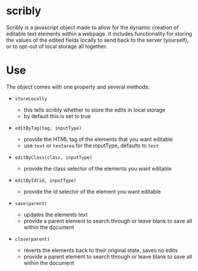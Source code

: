 scribly
=======

Scribly is a javascript object made to allow for the dynamic creation of editable text elements within a webpage. It includes functionality for storing the values of the edited fields locally to send back to the server (yourself), or to opt-out of local storage all together.

Use
===

The object comes with one property and several methods:
* `storeLocally`
  * this tells scribly whether to store the edits in local storage
  * by default this is set to true

* `editByTag(tag, inputType)`
  * provide the HTML tag of the elements that you want editable
  * use `text` or `textarea` for the inputType, defaults to `text`

* `editByClass(class, inputType)`
  * provide the class selector of the elements you want editable

* `editById(id, inputType)`
  * provide the id selector of the element you want editable

* `save(parent)`
  * updates the elements text
  * provide a parent element to search through or leave blank to save all within the document

* `close(parent)`
  * reverts the elements back to their original state, saves no edits
  * provide a parent element to search through or leave blank to save all within the document
